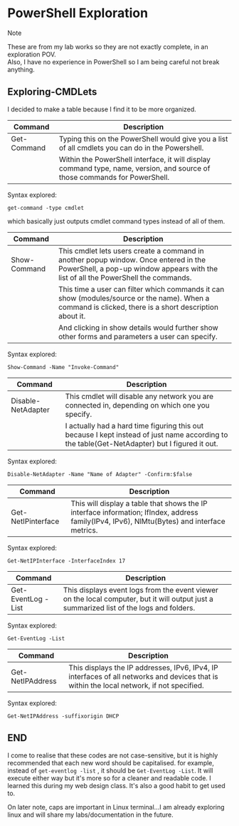 # PowerShell Exploration
> [!NOTE] 
> These are from my lab works so they are not exactly complete, in an exploration POV. \
> Also, I have no experience in PowerShell so I am being careful not break anything.

## Exploring-CMDLets
I decided to make a table because I find it to be more organized.

| Command     | Description |
| ---         | ---         |
| Get-Command | Typing this on the PowerShell would give you a list of all cmdlets you can do in the Powershell.                                                      |
|             | Within the PowerShell interface, it will display command type, name, version, and source of those commands for PowerShell.                            |

Syntax explored:
```
get-command -type cmdlet
```
which basically just outputs cmdlet command types instead of all of them.
               
| Command      | Description |
| ---          | ---         |
| Show-Command | This cmdlet lets users create a command in another popup window. Once entered in the PowerShell, a pop-up window appears with the list of all the PowerShell the commands. |
|              | This time a user can filter which commands it can show (modules/source or the name). When a command is clicked, there is a short description about it.                     | 
|              | And clicking in show details would further show other forms and parameters a user can specify.                                                                             |

Syntax explored:
```
Show-Command -Name "Invoke-Command"
```

| Command            | Description |
| ---                | ---         |
| Disable-NetAdapter | This cmdlet will disable any network you are connected in, depending on which one you specify.                                                  |
|                    | I actually had a hard time figuring this out because I kept instead of just name according to the table(Get-NetAdapter) but I figured it out.   |

Syntax explored:
```
Disable-NetAdapter -Name "Name of Adapter" -Confirm:$false
```

| Command            | Description |
| ---                | ---         |
| Get-NetIPinterface | This will display a table that shows the IP interface information; IfIndex, address family(IPv4, IPv6), NlMtu(Bytes) and interface metrics.  |

Syntax explored:
```
Get-NetIPInterface -InterfaceIndex 17
```


| Command            | Description |
| ---                | ---         |
| Get-EventLog -List | This displays event logs from the event viewer on the local computer, but it will output just a summarized list of the logs and folders. |

Syntax explored:
```
Get-EventLog -List
```

| Command            | Description |
| ---                | ---         |
| Get-NetIPAddress   | This displays the IP addresses, IPv6, IPv4, IP interfaces of all networks and devices that is within the local network, if not specified.  |

Syntax explored:
```
Get-NetIPAddress -suffixorigin DHCP
```



## END
I come to realise that these codes are not case-sensitive, but it is highly recommended that each new word should be capitalised. 
for example, instead of `get-eventlog -list` , it should be `Get-EventLog -List`. It will execute either way but it's more so for a cleaner and readable code.
I learned this during my web design class. It's also a good habit to get used to.

On later note, caps are important in Linux terminal...I am already exploring linux and will share my labs/documentation in the future.
